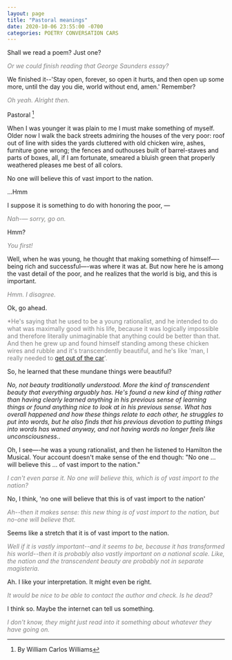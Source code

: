 ```yaml
---
layout: page
title: "Pastoral meanings"
date: 2020-10-06 23:55:00 -0700
categories: POETRY CONVERSATION CARS
---
```


Shall we read a poem? Just one?

<span style="color:grey">*Or we could finish reading that George Saunders essay?*</span>

We finished it--'Stay open, forever, so open it hurts, and then open up some more, until the day you die, world without end, amen.' Remember?

<span style="color:grey">*Oh yeah. Alright then.*</span>

Pastoral [^1]

When I was younger
it was plain to me
I must make something of myself.
Older now
I walk the back streets
admiring the houses
of the very poor:
roof out of line with sides
the yards cluttered
with old chicken wire, ashes,
furniture gone wrong;
the fences and outhouses
built of barrel-staves
and parts of boxes, all,
if I am fortunate,
smeared a bluish green
that properly weathered
pleases me best
of all colors.

No one
will believe this
of vast import to the nation.

...Hmm

I suppose it is something to do with honoring the poor, —

<span style="color:grey">*Nah-— sorry, go on.*</span>

Hmm?

<span style="color:grey">*You first!*</span>

Well, when he was young, he thought that making something of himself—-being rich and successful—-was where it was at. But now here he is among the vast detail of the poor, and he realizes that the world is big, and this is important.

<span style="color:grey">*Hmm. I disagree.*</span>

Ok, go ahead.

<span style="color:grey">*He's saying that he used to be a young rationalist, and he intended to do what was maximally good with his life, because it was logically impossible and therefore literally unimaginable that anything could be better than that. And then he grew up and found himself standing among these chicken wires and rubble and it's transcendently beautiful, and he's like 'man, I really needed to [get out of the car](https://slatestarcodex.com/2015/04/21/universal-love-said-the-cactus-person/)'.

So, he learned that these mundane things were beautiful?

*No, not beauty traditionally understood. More the kind of transcendent beauty that everything arguably has. He's found a new kind of thing rather than having clearly learned anything in his previous sense of learning things or found anything nice to look at in his previous sense. What has overall happened and how these things relate to each other, he struggles to put into words, but he also finds that his previous devotion to putting things into words has waned anyway, and not having words no longer feels like unconsciousness..*</span>

Oh, I see—-he was a young rationalist, and then he listened to Hamilton the Musical. Your account doesn't make sense of the end though: "No one ... will believe this ... of vast import to the nation."

<span style="color:grey">*I can't even parse it. No one will believe this, which is of vast import to the nation?*</span>

No, I think, 'no one will believe that this is of vast import to the nation'

<span style="color:grey">*Ah--then it makes sense: this new thing is of vast import to the nation, but no-one will believe that.*</span>

Seems like a stretch that it is of vast import to the nation.

<span style="color:grey">*Well if it is vastly important--and it seems to be, because it has transformed his world--then it is probably also vastly important on a national scale. Like, the nation and the transcendent beauty are probably not in separate magisteria.*</span>

Ah. I like your interpretation. It might even be right.

<span style="color:grey">*It would be nice to be able to contact the author and check. Is he dead?*</span>

I think so. Maybe the internet can tell us something.

<span style="color:grey">*I don't know, they might just read into it something about whatever they have going on.*</span>

[^1]: By William Carlos Williams
